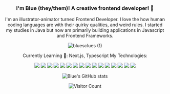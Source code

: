 <div  style="text-align: center;">

### I'm Blue (they/them)! A creative frontend developer! 🐌

<p> I'm an illustrator-animator turned Frontend Developer.  I love the how human coding languages are with their quirky qualities, and weird rules. I started my studies in Java but now am primarily building applications in Javascript and Frontend Frameworks.</p>

![bluesclues (1)](https://user-images.githubusercontent.com/99623860/198817124-fae35bfd-b5cc-4aa0-b845-457db62c5943.png)

Currently Learning 🐝: Next.js, Typescript
My Technologies: 

<img src='https://img.shields.io/badge/JavaScript-323330?style=for-the-badge&logo=javascript&logoColor=F7DF1E'/>
<img src='https://img.shields.io/badge/React-20232A?style=for-the-badge&logo=react&logoColor=61DAFB'/>
<img src='https://img.shields.io/badge/React_Router-CA4245?style=for-the-badge&logo=react-router&logoColor=white'/>
<img src='https://img.shields.io/badge/Apollo%20GraphQL-311C87?&style=for-the-badge&logo=Apollo%20GraphQL&logoColor=white' />
<img src='https://img.shields.io/badge/GraphQl-E10098?style=for-the-badge&logo=graphql&logoColor=white'/>
<img src='https://img.shields.io/badge/circleci-343434?style=for-the-badge&logo=circleci&logoColor=white'/>
<img src='https://img.shields.io/badge/Cypress-17202C?style=for-the-badge&logo=cypress&logoColor=white'/>
<img src='https://img.shields.io/badge/Figma-F24E1E?style=for-the-badge&logo=figma&logoColor=white'/>
<img src='https://img.shields.io/badge/HTML5-E34F26?style=for-the-badge&logo=html5&logoColor=white'/>
<img src='https://img.shields.io/badge/CSS3-1572B6?style=for-the-badge&logo=css3&logoColor=white'/>
<img src='https://img.shields.io/badge/Sass-CC6699?style=for-the-badge&logo=sass&logoColor=white'/>
<img src='https://img.shields.io/badge/npm-CB3837?style=for-the-badge&logo=npm&logoColor=white'/>
<img src='https://img.shields.io/badge/Miro-F7C922?style=for-the-badge&logo=Miro&logoColor=050036'/>
<img src='https://img.shields.io/badge/Postman-FF6C37?style=for-the-badge&logo=Postman&logoColor=white'/>
<img src='https://img.shields.io/badge/Heroku-430098?style=for-the-badge&logo=heroku&logoColor=white'/>
<img src='https://img.shields.io/badge/GitHub-100000?style=for-the-badge&logo=github&logoColor=white'/>


![Blue's GitHub stats](https://github-readme-stats.vercel.app/api?username=BlueNealis&show_icons=true&theme=tokyonight)

![Visitor Count](https://profile-counter.glitch.me/BlueNealis/count.svg)
</div>



